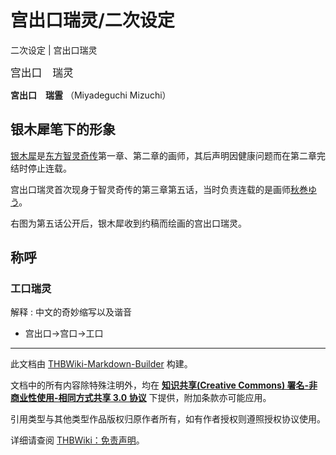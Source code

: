 # 宫出口瑞灵/二次设定

<!-- source html: G:\repos\THBWiki-Markdown-Builder\THBWikiMarkdown\Temp\main\0\0c\ns0%3A%E5%AE%AB%E5%87%BA%E5%8F%A3%E7%91%9E%E7%81%B5%2F%E4%BA%8C%E6%AC%A1%E8%AE%BE%E5%AE%9A.html -->

二次设定 | 宫出口瑞灵

  
<big>宫出口　瑞灵</big>
  
  
 **宮出口　瑞霊** （Miyadeguchi Mizuchi）
  

## 银木犀笔下的形象
[](./文件-宫出口瑞灵（银木犀）.jpg.md)  [](./文件-宫出口瑞灵（银木犀）.jpg.md)
  
[银木犀](./银木犀.md)是[东方智灵奇传](./东方智灵奇传.md)第一章、第二章的画师，其后声明因健康问题而在第二章完结时停止连载。  

宫出口瑞灵首次现身于智灵奇传的第三章第五话，当时负责连载的是画师[秋巻ゆう](./秋巻ゆう.md)。  

右图为第五话公开后，银木犀收到约稿而绘画的宫出口瑞灵。
  

## 称呼
### 工口瑞灵
解释
: 中文的奇妙缩写以及谐音

- 宫出口→宫口→工口





---

此文档由 [THBWiki-Markdown-Builder](https://github.com/Delsin-Yu/THBWiki-Markdown-Builder) 构建。

文档中的所有内容除特殊注明外，均在 [**知识共享(Creative Commons) 署名-非商业性使用-相同方式共享 3.0 协议**](https://creativecommons.org/licenses/by-sa/3.0/deed.zh-hans) 下提供，附加条款亦可能应用。

引用类型与其他类型作品版权归原作者所有，如有作者授权则遵照授权协议使用。

详细请查阅 [THBWiki：免责声明](https://thbwiki.cc/THBWiki:%E5%85%8D%E8%B4%A3%E5%A3%B0%E6%98%8E)。

